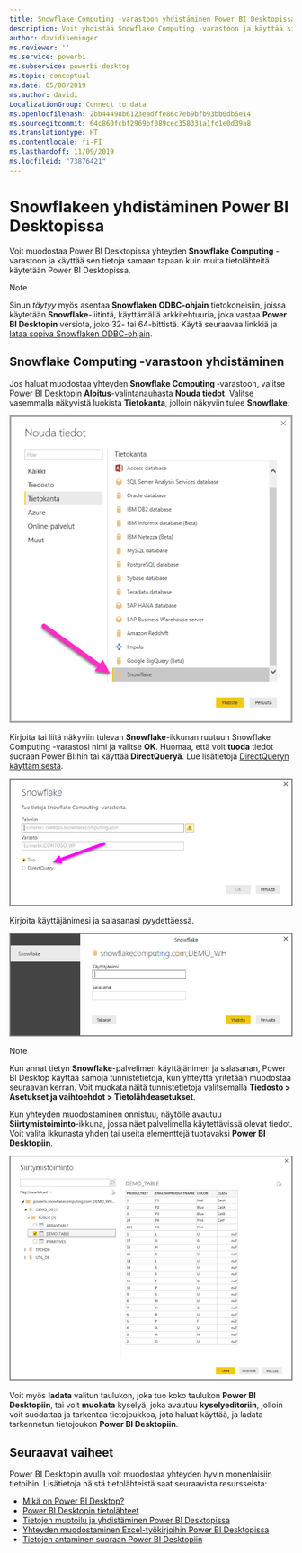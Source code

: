 ```yaml
---
title: Snowflake Computing -varastoon yhdistäminen Power BI Desktopissa
description: Voit yhdistää Snowflake Computing -varastoon ja käyttää sitä helposti Power BI Desktopissa
author: davidiseminger
ms.reviewer: ''
ms.service: powerbi
ms.subservice: powerbi-desktop
ms.topic: conceptual
ms.date: 05/08/2019
ms.author: davidi
LocalizationGroup: Connect to data
ms.openlocfilehash: 2bb44498b6123eadffe86c7eb9bfb93bb0db5e14
ms.sourcegitcommit: 64c860fcbf2969bf089cec358331a1fc1e0d39a8
ms.translationtype: HT
ms.contentlocale: fi-FI
ms.lasthandoff: 11/09/2019
ms.locfileid: "73876421"
---
```

# <a name="connect-to-snowflake-in-power-bi-desktop"></a>Snowflakeen yhdistäminen Power BI Desktopissa
Voit muodostaa Power BI Desktopissa yhteyden **Snowflake Computing** -varastoon ja käyttää sen tietoja samaan tapaan kuin muita tietolähteitä käytetään Power BI Desktopissa. 

> [!NOTE]
> Sinun *täytyy* myös asentaa **Snowflaken ODBC-ohjain** tietokoneisiin, joissa käytetään **Snowflake**-liitintä, käyttämällä arkkitehtuuria, joka vastaa **Power BI Desktopin** versiota, joko 32- tai 64-bittistä. Käytä seuraavaa linkkiä ja [lataa sopiva Snowflaken ODBC-ohjain](https://go.microsoft.com/fwlink/?LinkID=823762).
> 
> 

## <a name="connect-to-a-snowflake-computing-warehouse"></a>Snowflake Computing -varastoon yhdistäminen
Jos haluat muodostaa yhteyden **Snowflake Computing** ‑varastoon, valitse Power BI Desktopin **Aloitus**-valintanauhasta **Nouda tiedot**. Valitse vasemmalla näkyvistä luokista **Tietokanta**, jolloin näkyviin tulee **Snowflake**.

![](media/desktop-connect-snowflake/connect_snowflake_2b.png)

Kirjoita tai liitä näkyviin tulevan **Snowflake**-ikkunan ruutuun Snowflake Computing -varastosi nimi ja valitse **OK**. Huomaa, että voit **tuoda** tiedot suoraan Power BI:hin tai käyttää **DirectQueryä**. Lue lisätietoja [DirectQueryn käyttämisestä](desktop-use-directquery.md).

![](media/desktop-connect-snowflake/connect_snowflake_3.png)

Kirjoita käyttäjänimesi ja salasanasi pyydettäessä.

![](media/desktop-connect-snowflake/connect_snowflake_4.png)

> [!NOTE]
> Kun annat tietyn **Snowflake**-palvelimen käyttäjänimen ja salasanan, Power BI Desktop käyttää samoja tunnistetietoja, kun yhteyttä yritetään muodostaa seuraavan kerran. Voit muokata näitä tunnistetietoja valitsemalla **Tiedosto > Asetukset ja vaihtoehdot > Tietolähdeasetukset**.
> 
> 

Kun yhteyden muodostaminen onnistuu, näytölle avautuu **Siirtymistoiminto**-ikkuna, jossa näet palvelimella käytettävissä olevat tiedot. Voit valita ikkunasta yhden tai useita elementtejä tuotavaksi **Power BI Desktopiin**.

![](media/desktop-connect-snowflake/connect_snowflake_5.png)

Voit myös **ladata** valitun taulukon, joka tuo koko taulukon **Power BI Desktopiin**, tai voit **muokata** kyselyä, joka avautuu **kyselyeditoriin**, jolloin voit suodattaa ja tarkentaa tietojoukkoa, jota haluat käyttää, ja ladata tarkennetun tietojoukon **Power BI Desktopiin**.

## <a name="next-steps"></a>Seuraavat vaiheet
Power BI Desktopin avulla voit muodostaa yhteyden hyvin monenlaisiin tietoihin. Lisätietoja näistä tietolähteistä saat seuraavista resursseista:

* [Mikä on Power BI Desktop?](desktop-what-is-desktop.md)
* [Power BI Desktopin tietolähteet](desktop-data-sources.md)
* [Tietojen muotoilu ja yhdistäminen Power BI Desktopissa](desktop-shape-and-combine-data.md)
* [Yhteyden muodostaminen Excel-työkirjoihin Power BI Desktopissa](desktop-connect-excel.md)   
* [Tietojen antaminen suoraan Power BI Desktopiin](desktop-enter-data-directly-into-desktop.md)   


